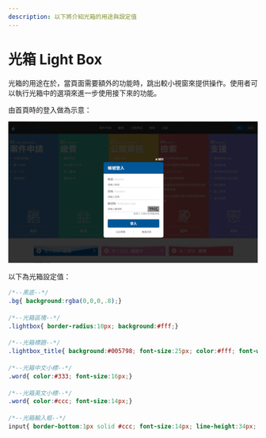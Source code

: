 ```yaml
---
description: 以下將介紹光箱的用途與設定值
---
```


# 光箱 Light Box

光箱的用途在於，當頁面需要額外的功能時，跳出較小視窗來提供操作。使用者可以執行光箱中的選項來進一步使用接下來的功能。

由首頁時的登入做為示意：

![](../.gitbook/assets/light_box_image.png)

以下為光箱設定值：

```css
/*--黑底--*/
.bg{ background:rgba(0,0,0,.8);}

/*--光箱區塊--*/
.lightbox{ border-radius:10px; background:#fff;}

​/*--光箱標題--*/
.lightbox_title{ background:#005798; font-size:25px; color:#fff; font-weight:bold; padding:0 25px; line-height:70px;}
 
/*--光箱中文小標--*/
.word{ color:#333; font-size:16px;}
 
/*--光箱英文小標--*/
.word{ color:#ccc; font-size:14px;}

/*--光箱輸入框--*/
input{ border-bottom:1px solid #ccc; font-size:14px; line-height:34px; height:34px; color:#333;}
```

